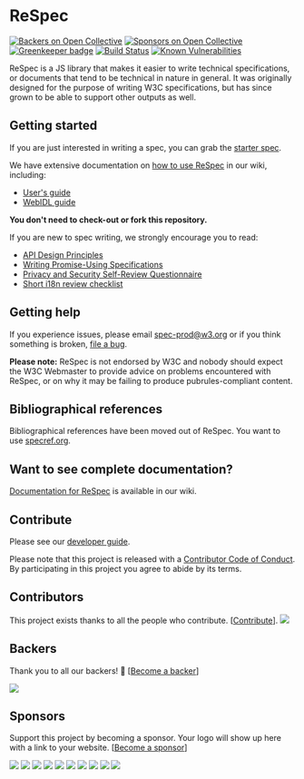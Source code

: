 # ReSpec

[![Backers on Open Collective](https://opencollective.com/respec/backers/badge.svg)](#backers) [![Sponsors on Open Collective](https://opencollective.com/respec/sponsors/badge.svg)](#sponsors) [![Greenkeeper badge](https://badges.greenkeeper.io/w3c/respec.svg)](https://greenkeeper.io/) [![Build Status](https://travis-ci.org/w3c/respec.svg?branch=develop)](https://travis-ci.org/w3c/respec) [![Known Vulnerabilities](https://snyk.io/test/github/w3c/respec/badge.svg)](https://snyk.io/test/github/w3c/respec)

ReSpec is a JS library that makes it easier to write technical specifications, or documents
that tend to be technical in nature in general. It was originally designed for the purpose
of writing W3C specifications, but has since grown to be able to support other outputs as
well.

## Getting started

If you are just interested in writing a spec, you can grab the [starter spec](examples/starter.html).

We have extensive documentation on [how to use ReSpec](https://github.com/w3c/respec/wiki) in our wiki, including:  

  * [User's guide](https://github.com/w3c/respec/wiki/ReSpec-Editor's-Guide)
  * [WebIDL guide](https://github.com/w3c/respec/wiki/WebIDL-Guide)

**You don't need to check-out or fork this repository.**

If you are new to spec writing, we strongly encourage you to read:

  * [API Design Principles](https://w3ctag.github.io/design-principles/)
  * [Writing Promise-Using Specifications](https://www.w3.org/2001/tag/doc/promises-guide)
  * [Privacy and Security Self-Review Questionnaire](https://w3ctag.github.io/security-questionnaire/)
  * [Short i18n review checklist](https://www.w3.org/International/techniques/shortchecklist.html)

## Getting help

If you experience issues, please email [spec-prod@w3.org](mailto:spec-prod@w3.org) or
if you think something is broken, [file a bug](https://github.com/w3c/respec/issues).

**Please note:** ReSpec is not endorsed by W3C and nobody should expect the W3C Webmaster to provide advice on
problems encountered with ReSpec, or on why it may be failing to produce pubrules-compliant
content.

## Bibliographical references

Bibliographical references have been moved out of ReSpec. You want to use
[specref.org](http://www.specref.org/).

## Want to see complete documentation?

[Documentation for ReSpec](https://github.com/w3c/respec/wiki) is available in our wiki.

## Contribute

Please see our [developer guide](https://github.com/w3c/respec/wiki/Developers-Guide). 

Please note that this project is released with a [Contributor Code of Conduct](CODE_OF_CONDUCT.md). By participating in this project you agree to abide by its terms.

## Contributors

This project exists thanks to all the people who contribute. [[Contribute](CONTRIBUTING.md)].
<a href="https://github.com/w3c/respec/graphs/contributors"><img src="https://opencollective.com/respec/contributors.svg?width=890&button=false" /></a>


## Backers

Thank you to all our backers! 🙏 [[Become a backer](https://opencollective.com/respec#backer)]

<a href="https://opencollective.com/respec#backers" target="_blank"><img src="https://opencollective.com/respec/backers.svg?width=890"></a>


## Sponsors

Support this project by becoming a sponsor. Your logo will show up here with a link to your website. [[Become a sponsor](https://opencollective.com/respec#sponsor)]

<a href="https://opencollective.com/respec/sponsor/0/website" target="_blank"><img src="https://opencollective.com/respec/sponsor/0/avatar.svg"></a>
<a href="https://opencollective.com/respec/sponsor/1/website" target="_blank"><img src="https://opencollective.com/respec/sponsor/1/avatar.svg"></a>
<a href="https://opencollective.com/respec/sponsor/2/website" target="_blank"><img src="https://opencollective.com/respec/sponsor/2/avatar.svg"></a>
<a href="https://opencollective.com/respec/sponsor/3/website" target="_blank"><img src="https://opencollective.com/respec/sponsor/3/avatar.svg"></a>
<a href="https://opencollective.com/respec/sponsor/4/website" target="_blank"><img src="https://opencollective.com/respec/sponsor/4/avatar.svg"></a>
<a href="https://opencollective.com/respec/sponsor/5/website" target="_blank"><img src="https://opencollective.com/respec/sponsor/5/avatar.svg"></a>
<a href="https://opencollective.com/respec/sponsor/6/website" target="_blank"><img src="https://opencollective.com/respec/sponsor/6/avatar.svg"></a>
<a href="https://opencollective.com/respec/sponsor/7/website" target="_blank"><img src="https://opencollective.com/respec/sponsor/7/avatar.svg"></a>
<a href="https://opencollective.com/respec/sponsor/8/website" target="_blank"><img src="https://opencollective.com/respec/sponsor/8/avatar.svg"></a>
<a href="https://opencollective.com/respec/sponsor/9/website" target="_blank"><img src="https://opencollective.com/respec/sponsor/9/avatar.svg"></a>


